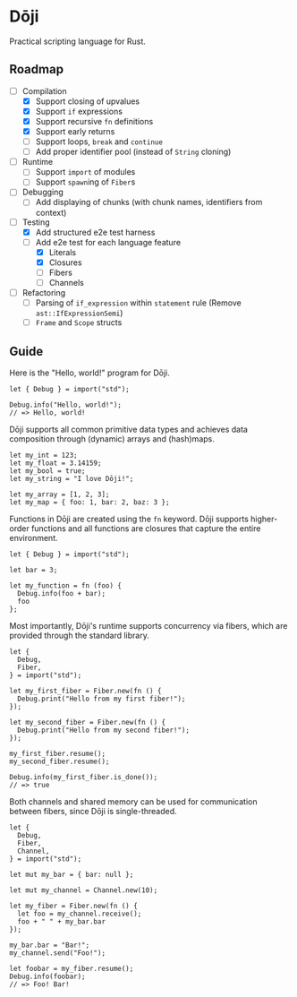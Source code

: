 # Dōji

Practical scripting language for Rust.

## Roadmap

- [ ] Compilation
  - [x] Support closing of upvalues
  - [x] Support `if` expressions
  - [x] Support recursive `fn` definitions
  - [x] Support early returns
  - [ ] Support loops, `break` and `continue`
  - [ ] Add proper identifier pool (instead of `String` cloning)
- [ ] Runtime
  - [ ] Support `import` of modules
  - [ ] Support `spawn`ing of `Fiber`s
- [ ] Debugging
  - [ ] Add displaying of chunks (with chunk names, identifiers from context)
- [ ] Testing
  - [x] Add structured e2e test harness
  - [ ] Add e2e test for each language feature
    - [x] Literals
    - [x] Closures
    - [ ] Fibers
    - [ ] Channels
- [ ] Refactoring
  - [ ] Parsing of `if_expression` within `statement` rule (Remove `ast::IfExpressionSemi`)
  - [ ] `Frame` and `Scope` structs

## Guide

Here is the "Hello, world!" program for Dōji.

```doji
let { Debug } = import("std");

Debug.info("Hello, world!");
// => Hello, world!
```

Dōji supports all common primitive data types and achieves data composition through (dynamic) arrays and (hash)maps.

```doji
let my_int = 123;
let my_float = 3.14159;
let my_bool = true;
let my_string = "I love Dōji!";

let my_array = [1, 2, 3];
let my_map = { foo: 1, bar: 2, baz: 3 };
```

Functions in Dōji are created using the `fn` keyword. Dōji supports higher-order functions and all functions are closures that capture the entire environment.

```doji
let { Debug } = import("std");

let bar = 3;

let my_function = fn (foo) {
  Debug.info(foo + bar);
  foo
};
```

Most importantly, Dōji's runtime supports concurrency via fibers, which are provided through the standard library.

```doji
let {
  Debug,
  Fiber,
} = import("std");

let my_first_fiber = Fiber.new(fn () {
  Debug.print("Hello from my first fiber!");
});

let my_second_fiber = Fiber.new(fn () {
  Debug.print("Hello from my second fiber!");
});

my_first_fiber.resume();
my_second_fiber.resume();

Debug.info(my_first_fiber.is_done());
// => true
```

Both channels and shared memory can be used for communication between fibers, since Dōji is single-threaded.

```doji
let {
  Debug,
  Fiber,
  Channel,
} = import("std");

let mut my_bar = { bar: null };

let mut my_channel = Channel.new(10);

let my_fiber = Fiber.new(fn () {
  let foo = my_channel.receive();
  foo + " " + my_bar.bar
});

my_bar.bar = "Bar!";
my_channel.send("Foo!");

let foobar = my_fiber.resume();
Debug.info(foobar);
// => Foo! Bar!
```
